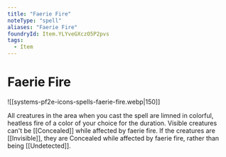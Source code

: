 ```yaml
---
title: "Faerie Fire"
noteType: "spell"
aliases: "Faerie Fire"
foundryId: Item.YLYveGXczO5P2pvs
tags:
  - Item
---
```


# Faerie Fire
![[systems-pf2e-icons-spells-faerie-fire.webp|150]]

All creatures in the area when you cast the spell are limned in colorful, heatless fire of a color of your choice for the duration. Visible creatures can't be [[Concealed]] while affected by faerie fire. If the creatures are [[Invisible]], they are Concealed while affected by faerie fire, rather than being [[Undetected]].
